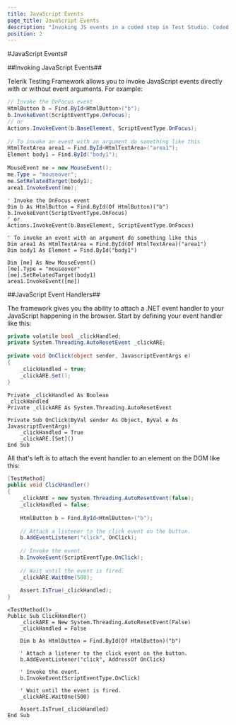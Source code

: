 ```yaml
---
title: JavaScript Events
page_title: JavaScript Events
description: "Invoking JS events in a coded step in Test Studio. Coded test to Invoke JS events in Test Studio. Test Studio Testing Framework Invoking JS Events"
position: 2
---
```

#JavaScript Events#

##Invoking JavaScript Events##

Telerik Testing Framework allows you to invoke JavaScript events directly with or without event arguments. For example:

```C#
// Invoke the OnFocus event
HtmlButton b = Find.ById<HtmlButton>("b");
b.InvokeEvent(ScriptEventType.OnFocus);
// or
Actions.InvokeEvent(b.BaseElement, ScriptEventType.OnFocus);
 
// To invoke an event with an argument do something like this
HtmlTextArea area1 = Find.ById<HtmlTextArea>("area1");
Element body1 = Find.ById("body1");
 
MouseEvent me = new MouseEvent();
me.Type = "mouseover";
me.SetRelatedTarget(body1);
area1.InvokeEvent(me);
```
```VB
' Invoke the OnFocus event
Dim b As HtmlButton = Find.ById(Of HtmlButton)("b")
b.InvokeEvent(ScriptEventType.OnFocus)
' or
Actions.InvokeEvent(b.BaseElement, ScriptEventType.OnFocus)
 
' To invoke an event with an argument do something like this
Dim area1 As HtmlTextArea = Find.ById(Of HtmlTextArea)("area1")
Dim body1 As Element = Find.ById("body1")
 
Dim [me] As New MouseEvent()
[me].Type = "mouseover"
[me].SetRelatedTarget(body1)
area1.InvokeEvent([me])
```

##JavaScript Event Handlers##

The framework gives you the ability to attach a .NET event handler to your JavaScript happening in the browser. Start by defining your event handler like this:

```C#
private volatile bool _clickHandled;
private System.Threading.AutoResetEvent _clickARE;
 
private void OnClick(object sender, JavascriptEventArgs e)
{
    _clickHandled = true;
    _clickARE.Set();
}
```
```VB
Private _clickHandled As Boolean
_clickHandled
Private _clickARE As System.Threading.AutoResetEvent
 
Private Sub OnClick(ByVal sender As Object, ByVal e As JavascriptEventArgs)
    _clickHandled = True
    _clickARE.[Set]()
End Sub
```

All that's left is to attach the event handler to an element on the DOM like this:

```C#
[TestMethod]
public void ClickHandler()
{
    _clickARE = new System.Threading.AutoResetEvent(false);
    _clickHandled = false;
 
    HtmlButton b = Find.ById<HtmlButton>("b");
 
    // Attach a listener to the click event on the button.
    b.AddEventListener("click", OnClick);
 
    // Invoke the event.
    b.InvokeEvent(ScriptEventType.OnClick);
 
    // Wait until the event is fired.
    _clickARE.WaitOne(500);
 
    Assert.IsTrue(_clickHandled);
}
```
```VB
<TestMethod()> _
Public Sub ClickHandler()
    _clickARE = New System.Threading.AutoResetEvent(False)
    _clickHandled = False
 
    Dim b As HtmlButton = Find.ById(Of HtmlButton)("b")
 
    ' Attach a listener to the click event on the button.
    b.AddEventListener("click", AddressOf OnClick)
 
    ' Invoke the event.
    b.InvokeEvent(ScriptEventType.OnClick)
 
    ' Wait until the event is fired.
    _clickARE.WaitOne(500)
 
    Assert.IsTrue(_clickHandled)
End Sub
```